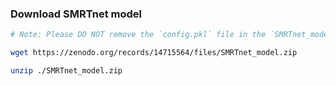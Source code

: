 ### Download SMRTnet model
```bash
# Note: Please DO NOT remove the `config.pkl` file in the `SMRTnet_mode` folder.

wget https://zenodo.org/records/14715564/files/SMRTnet_model.zip

unzip ./SMRTnet_model.zip

```

